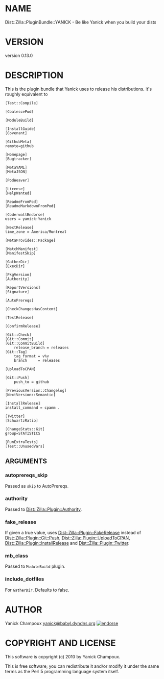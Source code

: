 # NAME

Dist::Zilla::PluginBundle::YANICK - Be like Yanick when you build your dists

# VERSION

version 0.13.0

# DESCRIPTION

This is the plugin bundle that Yanick uses to release
his distributions. It's roughly equivalent to

    [Test::Compile]

    [CoalescePod]

    [ModuleBuild]

    [InstallGuide]
    [Covenant]

    [GithubMeta]
    remote=github

    [Homepage]
    [Bugtracker]

    [MetaYAML]
    [MetaJSON]

    [PodWeaver]

    [License]
    [HelpWanted]

    [ReadmeFromPod]
    [ReadmeMarkdownFromPod]

    [CoderwallEndorse]
    users = yanick:Yanick

    [NextRelease]
    time_zone = America/Montreal

    [MetaProvides::Package]

    [MatchManifest]
    [ManifestSkip]

    [GatherDir]
    [ExecDir]

    [PkgVersion]
    [Authority]

    [ReportVersions]
    [Signature]

    [AutoPrereqs]

    [CheckChangesHasContent]

    [TestRelease]

    [ConfirmRelease]

    [Git::Check]
    [Git::Commit]
    [Git::CommitBuild]
        release_branch = releases
    [Git::Tag]
        tag_format = v%v
        branch     = releases

    [UploadToCPAN]

    [Git::Push]
        push_to = github

    [PreviousVersion::Changelog]
    [NextVersion::Semantic]

    [InstallRelease]
    install_command = cpanm .

    [Twitter]
    [SchwartzRatio]

    [ChangeStats::Git]
    group=STATISTICS

    [RunExtraTests]
    [Test::UnusedVars]

## ARGUMENTS

### autoprereqs\_skip

Passed as `skip` to AutoPrereqs.

### authority

Passed to [Dist::Zilla::Plugin::Authority](http://search.cpan.org/perldoc?Dist::Zilla::Plugin::Authority).

### fake\_release

If given a true value, uses [Dist::Zilla::Plugin::FakeRelease](http://search.cpan.org/perldoc?Dist::Zilla::Plugin::FakeRelease)
instead of 
[Dist::Zilla::Plugin::Git::Push](http://search.cpan.org/perldoc?Dist::Zilla::Plugin::Git::Push),
[Dist::Zilla::Plugin::UploadToCPAN](http://search.cpan.org/perldoc?Dist::Zilla::Plugin::UploadToCPAN),
[Dist::Zilla::Plugin::InstallRelease](http://search.cpan.org/perldoc?Dist::Zilla::Plugin::InstallRelease) and
[Dist::Zilla::Plugin::Twitter](http://search.cpan.org/perldoc?Dist::Zilla::Plugin::Twitter).

### mb\_class

Passed to `ModuleBuild` plugin.

### include\_dotfiles

For `GatherDir`. Defaults to false.

# AUTHOR

Yanick Champoux <yanick@babyl.dyndns.org> [![endorse](http://api.coderwall.com/yanick/endorsecount.png)](http://coderwall.com/yanick)

# COPYRIGHT AND LICENSE

This software is copyright (c) 2010 by Yanick Champoux.

This is free software; you can redistribute it and/or modify it under
the same terms as the Perl 5 programming language system itself.
